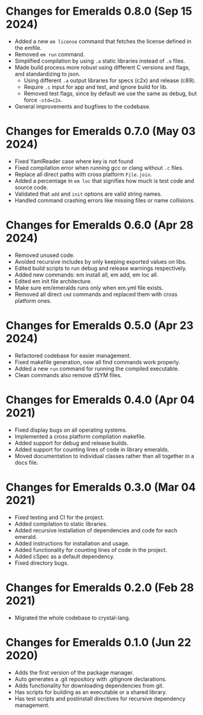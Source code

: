 # Changes for Emeralds 0.8.0 (Sep 15 2024)

* Added a new `em license` command that fetches the license defined in the emfile.
* Removed `em run` command.
* Simplified compilation by using `.a` static libraries instead of `.o` files.
* Made build process more robust using different C versions and flags, and standardizing to json.
  * Using different `.a` output libraries for specs (c2x) and release (c89).
  * Require `.c` input for app and test, and ignore build for lib.
  * Removed test flags, since by default we use the same as debug, but force `-std=c2x`.
* General improvements and bugfixes to the codebase.

# Changes for Emeralds 0.7.0 (May 03 2024)

* Fixed YamlReader case where key is not found
* Fixed compilation error when running gcc or clang without `.c` files.
* Replace all direct paths with cross platform `File.join`.
* Added a percentage in `em loc` that signifies how much is test code and source code.
* Validated that `add` and `init` options are valid string names.
* Handled command crashing errors like missing files or name collisions.

# Changes for Emeralds 0.6.0 (Apr 28 2024)

* Removed unused code.
* Avoided recursive includes by only keeping exported values on libs.
* Edited build scripts to run debug and release warnings respectively.
* Added new commands: em install all, em add, em loc all.
* Edited em init file architecture.
* Make sure em/emeralds runs only when em.yml file exists.
* Removed all direct `cmd` commands and replaced them with cross platform ones.

# Changes for Emeralds 0.5.0 (Apr 23 2024)

* Refactored codebase for easier management.
* Fixed makefile generation, now all find commands work properly.
* Added a new `run` command for running the compiled executable.
* Clean commands also remove dSYM files.

# Changes for Emeralds 0.4.0 (Apr 04 2021)

* Fixed display bugs on all operating systems.
* Implemented a cross platform compilation makefile.
* Added support for debug and release builds.
* Added support for counting lines of code in library emeralds.
* Moved documentation to individual classes rather than all together in a docs file.

# Changes for Emeralds 0.3.0 (Mar 04 2021)

* Fixed testing and CI for the project.
* Added compilation to static libraries.
* Added recursive installation of dependencies and code for each emerald.
* Added instructions for installation and usage.
* Added functionality for counting lines of code in the project.
* Added cSpec as a default dependency.
* Fixed directory bugs.

# Changes for Emeralds 0.2.0 (Feb 28 2021)

* Migrated the whole codebase to crystal-lang.

# Changes for Emeralds 0.1.0 (Jun 22 2020)

* Adds the first version of the package manager.
* Auto generates a .git repository with .gitignore declarations.
* Adds functionality for downloading dependencies from git.
* Has scripts for building as an executable or a shared library.
* Has test scripts and postinstall directives for recursive dependency management.
